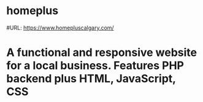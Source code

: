 # homeplus
#URL: https://www.homepluscalgary.com/

# A functional and responsive website for a local business. Features PHP backend plus HTML, JavaScript, CSS
